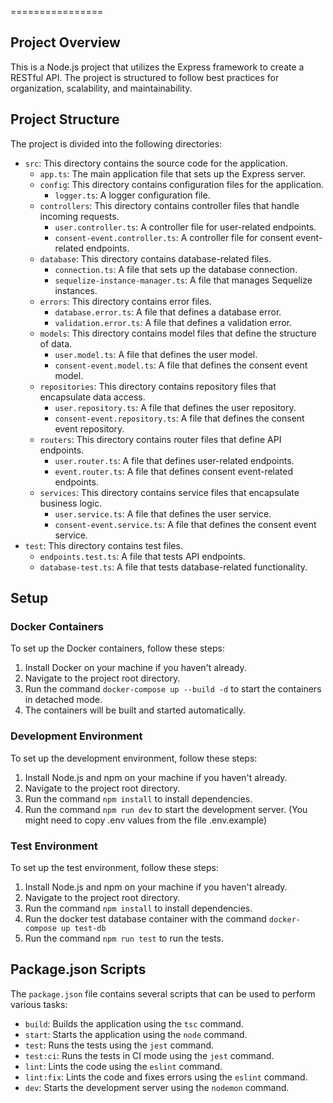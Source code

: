 ================

Project Overview
---------------

This is a Node.js project that utilizes the Express framework to create a RESTful API. The project is structured to follow best practices for organization, scalability, and maintainability.

Project Structure
-----------------

The project is divided into the following directories:

* `src`: This directory contains the source code for the application.
	+ `app.ts`: The main application file that sets up the Express server.
	+ `config`: This directory contains configuration files for the application.
		- `logger.ts`: A logger configuration file.
	+ `controllers`: This directory contains controller files that handle incoming requests.
		- `user.controller.ts`: A controller file for user-related endpoints.
		- `consent-event.controller.ts`: A controller file for consent event-related endpoints.
	+ `database`: This directory contains database-related files.
		- `connection.ts`: A file that sets up the database connection.
		- `sequelize-instance-manager.ts`: A file that manages Sequelize instances.
	+ `errors`: This directory contains error files.
		- `database.error.ts`: A file that defines a database error.
		- `validation.error.ts`: A file that defines a validation error.
	+ `models`: This directory contains model files that define the structure of data.
		- `user.model.ts`: A file that defines the user model.
		- `consent-event.model.ts`: A file that defines the consent event model.
	+ `repositories`: This directory contains repository files that encapsulate data access.
		- `user.repository.ts`: A file that defines the user repository.
		- `consent-event.repository.ts`: A file that defines the consent event repository.
	+ `routers`: This directory contains router files that define API endpoints.
		- `user.router.ts`: A file that defines user-related endpoints.
		- `event.router.ts`: A file that defines consent event-related endpoints.
	+ `services`: This directory contains service files that encapsulate business logic.
		- `user.service.ts`: A file that defines the user service.
		- `consent-event.service.ts`: A file that defines the consent event service.
* `test`: This directory contains test files.
	+ `endpoints.test.ts`: A file that tests API endpoints.
	+ `database-test.ts`: A file that tests database-related functionality.

Setup
-----

### Docker Containers

To set up the Docker containers, follow these steps:

1. Install Docker on your machine if you haven't already.
2. Navigate to the project root directory.
3. Run the command `docker-compose up --build -d` to start the containers in detached mode.
4. The containers will be built and started automatically.

### Development Environment

To set up the development environment, follow these steps:

1. Install Node.js and npm on your machine if you haven't already.
2. Navigate to the project root directory.
3. Run the command `npm install` to install dependencies.
4. Run the command `npm run dev` to start the development server. (You might need to copy .env values from the file .env.example)

### Test Environment

To set up the test environment, follow these steps:

1. Install Node.js and npm on your machine if you haven't already.
2. Navigate to the project root directory.
3. Run the command `npm install` to install dependencies.
4. Run the docker test database container with the command `docker-compose up test-db`
5. Run the command `npm run test` to run the tests.

Package.json Scripts
--------------------

The `package.json` file contains several scripts that can be used to perform various tasks:

* `build`: Builds the application using the `tsc` command.
* `start`: Starts the application using the `node` command.
* `test`: Runs the tests using the `jest` command.
* `test:ci`: Runs the tests in CI mode using the `jest` command.
* `lint`: Lints the code using the `eslint` command.
* `lint:fix`: Lints the code and fixes errors using the `eslint` command.
* `dev`: Starts the development server using the `nodemon` command.
